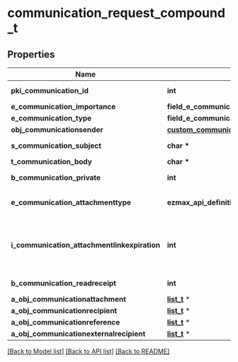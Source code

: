 # communication_request_compound_t

## Properties
Name | Type | Description | Notes
------------ | ------------- | ------------- | -------------
**pki_communication_id** | **int** | The unique ID of the Communication. | [optional] 
**e_communication_importance** | **field_e_communication_importance_t \*** |  | [optional] 
**e_communication_type** | **field_e_communication_type_t \*** |  | 
**obj_communicationsender** | [**custom_communicationsender_request_t**](custom_communicationsender_request.md) \* |  | [optional] 
**s_communication_subject** | **char \*** | The subject of the Communication | [optional] 
**t_communication_body** | **char \*** | The Body of the Communication | 
**b_communication_private** | **int** | Whether the Communication is private or not | 
**e_communication_attachmenttype** | **ezmax_api_definition__full_communication_request_compound_ECOMMUNICATIONATTACHMENTTYPE_e** | How the attachment should be included in the email.   Only used if eCommunicationType is **Email** | [optional] 
**i_communication_attachmentlinkexpiration** | **int** | The number of days before the attachment link expired.   Only used if eCommunicationType is **Email** and eCommunicationattachmentType is **Link** | [optional] 
**b_communication_readreceipt** | **int** | Whether we ask for a read receipt or not. | [optional] 
**a_obj_communicationattachment** | [**list_t**](custom_communicationattachment_request.md) \* |  | 
**a_obj_communicationrecipient** | [**list_t**](communicationrecipient_request_compound.md) \* |  | 
**a_obj_communicationreference** | [**list_t**](communicationreference_request_compound.md) \* |  | 
**a_obj_communicationexternalrecipient** | [**list_t**](communicationexternalrecipient_request_compound.md) \* |  | 

[[Back to Model list]](../README.md#documentation-for-models) [[Back to API list]](../README.md#documentation-for-api-endpoints) [[Back to README]](../README.md)


